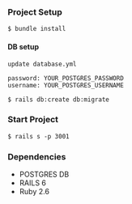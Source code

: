 ### Project Setup

`$ bundle install`

#### DB setup

```
update database.yml

password: YOUR_POSTGRES_PASSWORD
username: YOUR_POSTGRES_USERNAME

```

`$ rails db:create db:migrate`

### Start Project

`$ rails s -p 3001`

### Dependencies

- POSTGRES DB
- RAILS 6
- Ruby 2.6

